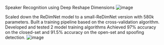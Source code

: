 Speaker Recognition using Deep Reshape Dimensions
![image](https://github.com/user-attachments/assets/218a5756-d2b7-4d3b-9cd9-e6d3f682966e)

Scaled down the ReDimNet model to a small-ReDimNet version with 580k parameters. Built a training pipeline based on the cross-validation algorithm. Developed and tested 2 model training algorithms
﻿Achieved 97% accuracy on the closed-set and 91.5% accuracy on the open-set and spoofing detection. 
![image](https://github.com/user-attachments/assets/bd4a455e-ae3b-49c2-aa94-c83aeda43509)
